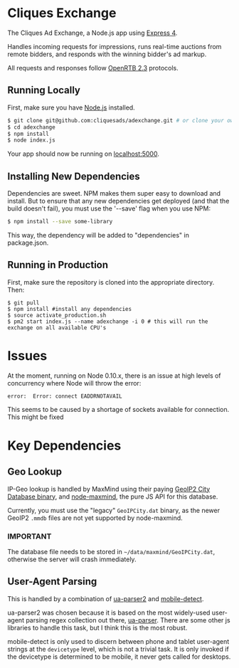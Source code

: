 # Cliques Exchange

The Cliques Ad Exchange, a Node.js app using [Express 4](http://expressjs.com/).

Handles incoming requests for impressions, runs real-time auctions from remote bidders, and responds with the winning bidder's ad markup.

All requests and responses follow [OpenRTB 2.3](https://github.com/openrtb/OpenRTB) protocols.

## Running Locally

First, make sure you have [Node.js](http://nodejs.org/) installed.

```sh
$ git clone git@github.com:cliquesads/adexchange.git # or clone your own fork
$ cd adexchange
$ npm install
$ node index.js
```

Your app should now be running on [localhost:5000](http://localhost:5000/).

## Installing New Dependencies

Dependencies are sweet. NPM makes them super easy to download and install. But to ensure that any new dependencies get deployed (and that the build doesn't fail), you must use the '--save' flag when you use NPM:

```sh
$ npm install --save some-library
```

This way, the dependency will be added to "dependencies" in package.json.

## Running in Production

First, make sure the repository is cloned into the appropriate directory. Then:

```
$ git pull
$ npm install #install any dependencies
$ source activate_production.sh
$ pm2 start index.js --name adexchange -i 0 # this will run the exchange on all available CPU's
```

# Issues

At the moment, running on Node 0.10.x, there is an issue at high levels of concurrency where Node will throw the error:

```
error:  Error: connect EADDRNOTAVAIL
```

This seems to be caused by a shortage of sockets available for connection.  This might be fixed  


# Key Dependencies

## Geo Lookup

IP-Geo lookup is handled by MaxMind using their paying [GeoIP2 City Database binary](https://www.maxmind.com/en/geoip2-city), and [node-maxmind](https://github.com/runk/node-maxmind), the pure JS API for this database.

Currently, you must use the "legacy" `GeoIPCity.dat` binary, as the newer GeoIP2 `.mmdb` files are not yet supported by node-maxmind.

### IMPORTANT

The database file needs to be stored in `~/data/maxmind/GeoIPCity.dat`, otherwise the server will crash immediately.

## User-Agent Parsing

This is handled by a combination of [ua-parser2](https://github.com/commenthol/ua-parser2) and [mobile-detect](https://github.com/hgoebl/mobile-detect.js).

ua-parser2 was chosen because it is based on the most widely-used user-agent parsing regex collection out there, [ua-parser](https://github.com/tobie/ua-parser).  There are some other js libraries to handle this task, but I think this is the most robust.

mobile-detect is only used to discern between phone and tablet user-agent strings at the `devicetype` level, which is not a trivial task.  It is only invoked if the devicetype is determined to be mobile, it never gets called for desktops.